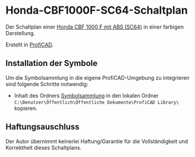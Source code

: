 # Honda-CBF1000F-SC64-Schaltplan

Der Schaltplan einer [Honda CBF 1000 F mit ABS (SC64)](https://de.wikipedia.org/wiki/Honda_CBF_1000_F) in einer farbigen Darstellung.

Erstellt in [ProfiCAD](https://de.proficad.eu/). 

## Installation der Symbole

Um die Symbolsammlung in die eigene ProfiCAD-Umgebung zu integrieren sind folgende Schritte notwendig:

- Inhalt des Ordners [Symbolsammlung](Symbolsammlung) in den lokalen Ordner `C:\Benutzer\Öffentlich\Öffentliche Dokumente\ProfiCAD Library\` kopieren.

## Haftungsauschluss

Der Autor übernimmt keinerlei Haftung/Garantie für die Vollständigkeit und Korrektheit dieses Schaltplans.
